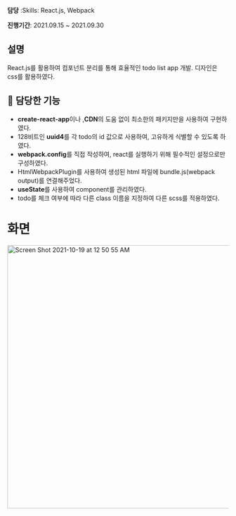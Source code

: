 <b>담당</b> :Skills: React.js, Webpack

<b>진행기간</b>: 2021.09.15 ~ 2021.09.30

## 설명

React.js를 활용하여 컴포넌트 분리를 통해 효율적인 todo list app 개발. 디자인은 css를 활용하였다.

## 📱 담당한 기능

- **create-react-app**이나 ,**CDN**의 도움 없이 최소한의 패키지만을 사용하여 구현하였다.
- 128비트인 **uuid4**를 각 todo의 id 값으로 사용하여, 고유하게 식별할 수 있도록 하였다.
- **webpack.config**를 직접 작성하여, react를 실행하기 위해 필수적인 설정으로만 구성하였다.
- HtmlWebpackPlugin를 사용하여 생성된 html 파일에 bundle.js(webpack output)를 연결해주었다.
- **useState**를 사용하여 component를 관리하였다.
- todo를 체크 여부에 따라 다른 class 이름을 지정하여 다른 scss를 적용하였다.

# 화면

<img width="600" alt="Screen Shot 2021-10-19 at 12 50 55 AM" src="https://user-images.githubusercontent.com/34102064/137765797-e6cdd389-1e09-4351-84b0-46ae428e6d5a.png">
